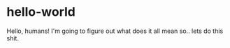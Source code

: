 # hello-world

Hello, humans!
I'm going to figure out what does it all mean so.. lets do this shit.
